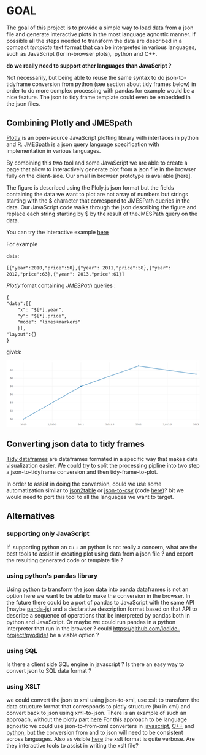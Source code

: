 # GOAL

The goal of this project is to provide a simple way to load data from a json file and generate interactive plots in the most language agnostic manner. If possible all the steps needed to transform the data are described in a compact *template* text format that can be interpreted in various languages, such as JavaScript (for in-browser plots),  python and C++. 


**do we really need to support other languages than JavaScript ?** 
	
Not necessarily, but being able to reuse the same syntax to do json-to-tidyframe conversion from python (see section about tidy frames below) in order to do more complex processing with pandas for example would be a nice feature. The json to tidy frame template could even be embedded in the json files.	
	

## Combining Plotly and JMESpath

[Plotly](https://plot.ly/) is an open-source JavaScript plotting library with interfaces in python and R. [JMESpath](http://jmespath.org/) is a json query language specification with implementation in various languages. 

By combining this two tool and some JavaScript we are able to create a page that allow to interactively generate plot from a json file in the browser fully on the client-side. Our small in browser prototype is available [here].

The figure is described using the Ploly.js json format but the fields containing the data we want to plot are not array of numbers but strings starting with the $ character that correspond to JMESPath queries in the data. 
Our JavaScript code walks through the json describing the figure and replace each string starting by $ by the result of theJMESPath query on the data.

You can try the interactive example [here](https://martinresearch.github.io/Json2Plot/)

For example

data:
	
	[{"year":2010,"price":50},{"year": 2011,"price":58},{"year": 2012,"price":63},{"year": 2013,"price":61}]

*Plotly* fomat containing *JMESPath* queries :
	
	{
	"data":[{
		"x": "$[*].year",
		"y": "$[*].price",
		"mode": "lines+markers"
		}],
	"layout":{}
	}
gives:

![plot](example.png)
## Converting json data to tidy frames

[Tidy dataframes](http://www.jeannicholashould.com/tidy-data-in-python.html) are dataframes formated in a specific way that makes data visualization easier. We could try to split the processing pipline into two step a json-to-tidyframe conversion and then tidy-frame-to-plot.

In order to assist in doing the conversion, could we use some automatization similar to [json2table](http://json2table.com) or [json-to-csv](https://konklone.io/json/) (code [here](https://github.com/konklone/json))?
bit we would need to port this tool to all the languages we want to target. 
 
## Alternatives

### supporting only JavaScript 

If  supporting python an c++ an python is not really a concern, what are the best tools to assist in creating plot using data from a json file ? and export the resulting generated code or template file ? 

### using python's pandas library

Using python to transform the json data into panda dataframes is not an option here we want to be able to make the conversion in the browser.
In the future there could be a port of pandas to JavaScript with the same API (maybe [panda-js](https://github.com/StratoDem/pandas-js)) and a declarative description format based on that API to describe a sequence of operations that be interpreted by pandas both in python and JavaScript. Or maybe we could run pandas in a python interpreter that run in the browser ? could https://github.com/iodide-project/pyodide/ be a viable option ?

### using SQL

Is there a client side SQL engine in javascript ? Is there an easy way to convert json to SQL data format ? 

### using XSLT

we could convert the json to xml using json-to-xml, use xslt to transform the data structure format that corresponds to plotly structure (bu in xml) and convert back to json using xml-to-json. There is an example of such an approach, without the plotly part [here](https://www.xml.com/articles/2017/02/14/why-you-should-be-using-xslt-30/)
For this approach to be language agnostic we could use json-to-from-xml converters in [javascript](https://goessner.net/download/prj/jsonxml/), [C++](https://github.com/Cheedoong/xml2json) and [python](https://pypi.org/project/xmljson/), but the conversion from and to json will need to be consistent across languages. Also as visible [here](https://www.xml.com/articles/2017/02/14/why-you-should-be-using-xslt-30/) the xslt format is quite verbose. Are they interactive tools to assist in writing the xslt file? 

